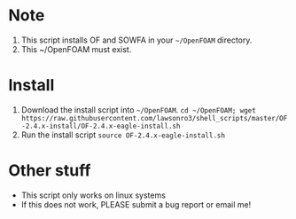 # Note
1. This script installs OF and SOWFA in your `~/OpenFOAM` directory.
1. This ~/OpenFOAM must exist.

# Install
1. Download the install script into `~/OpenFOAM`. 
```cd ~/OpenFOAM; wget https://raw.githubusercontent.com/lawsonro3/shell_scripts/master/OF-2.4.x-install/OF-2.4.x-eagle-install.sh```
1. Run the install script ```source OF-2.4.x-eagle-install.sh```

# Other stuff
* This script only works on linux systems 
* If this does not work, PLEASE submit a bug report or email me!

